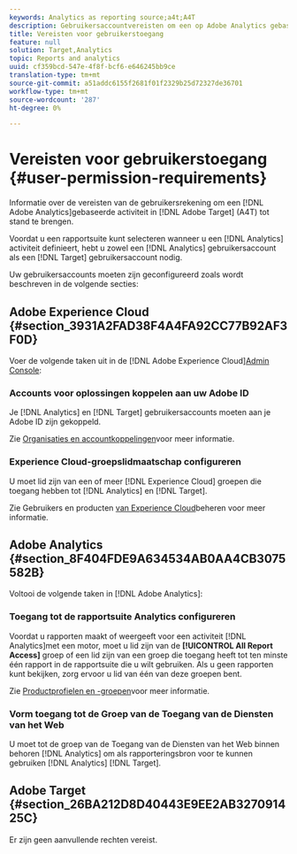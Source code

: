 ```yaml
---
keywords: Analytics as reporting source;a4t;A4T
description: Gebruikersaccountvereisten om een op Adobe Analytics gebaseerde activiteit te maken in Adobe Target (A4T).
title: Vereisten voor gebruikerstoegang
feature: null
solution: Target,Analytics
topic: Reports and analytics
uuid: cf359bcd-547e-4f8f-bcf6-e646245bb9ce
translation-type: tm+mt
source-git-commit: a51addc6155f2681f01f2329b25d72327de36701
workflow-type: tm+mt
source-wordcount: '287'
ht-degree: 0%

---
```



# Vereisten voor gebruikerstoegang {#user-permission-requirements}

Informatie over de vereisten van de gebruikersrekening om een [!DNL Adobe Analytics]gebaseerde activiteit in [!DNL Adobe Target] (A4T) tot stand te brengen.

Voordat u een rapportsuite kunt selecteren wanneer u een [!DNL Analytics] activiteit definieert, hebt u zowel een [!DNL Analytics] gebruikersaccount als een [!DNL Target] gebruikersaccount nodig.

Uw gebruikersaccounts moeten zijn geconfigureerd zoals wordt beschreven in de volgende secties:

## Adobe Experience Cloud {#section_3931A2FAD38F4A4FA92CC77B92AF3F0D}

Voer de volgende taken uit in de [!DNL Adobe Experience Cloud][Admin Console](https://adminconsole.adobe.com):

### Accounts voor oplossingen koppelen aan uw Adobe ID

Je [!DNL Analytics] en [!DNL Target] gebruikersaccounts moeten aan je Adobe ID zijn gekoppeld.

Zie [Organisaties en accountkoppelingen](https://docs.adobe.com/help/en/core-services/interface/manage-users-and-products/organizations.html)voor meer informatie.

### Experience Cloud-groepslidmaatschap configureren

U moet lid zijn van een of meer [!DNL Experience Cloud] groepen die toegang hebben tot [!DNL Analytics] en [!DNL Target].

Zie Gebruikers en producten [van Experience Cloud](https://docs.adobe.com/content/help/en/core-services/interface/manage-users-and-products/admin-getting-started.html)beheren voor meer informatie.

## Adobe Analytics {#section_8F404FDE9A634534AB0AA4CB3075582B}

Voltooi de volgende taken in [!DNL Adobe Analytics]:

### Toegang tot de rapportsuite Analytics configureren

Voordat u rapporten maakt of weergeeft voor een activiteit [!DNL Analytics]met een motor, moet u lid zijn van de **[!UICONTROL All Report Access]** groep of een lid zijn van een groep die toegang heeft tot ten minste één rapport in de rapportsuite die u wilt gebruiken. Als u geen rapporten kunt bekijken, zorg ervoor u lid van één van deze groepen bent.

Zie [Productprofielen en -groepen](https://docs.adobe.com/content/help/en/core-services/interface/manage-users-and-products/admin-getting-started.html#section_AB50558124D541CF80A0D3D76D35A4BF)voor meer informatie.

### Vorm toegang tot de Groep van de Toegang van de Diensten van het Web

U moet tot de groep van de Toegang van de Diensten van het Web binnen behoren [!DNL Analytics] om als rapporteringsbron voor te kunnen gebruiken [!DNL Analytics] [!DNL Target].

## Adobe Target {#section_26BA212D8D40443E9EE2AB327091425C}

Er zijn geen aanvullende rechten vereist.
